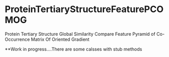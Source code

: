 # ProteinTertiaryStructureFeaturePCOMOG
Protein Tertiary Structure Global Similarity Compare Feature Pyramid of Co-Occurrence Matrix Of Oriented Gradient

**Work in progress....There are some calsses with stub methods


